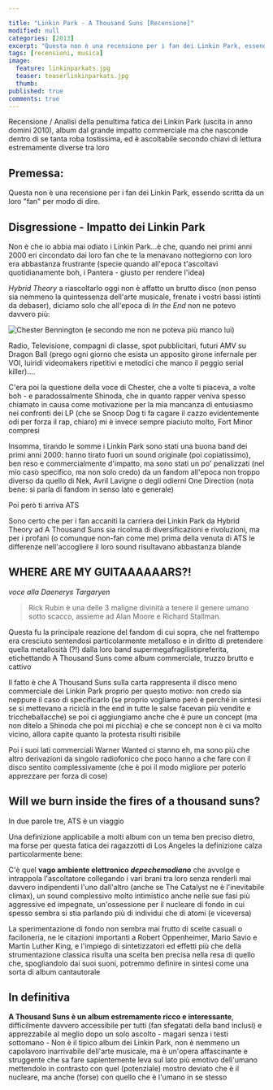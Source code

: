 ```yaml
---

title: "Linkin Park - A Thousand Suns [Recensione]"
modified: null
categories: [2013]
excerpt: "Questa non è una recensione per i fan dei Linkin Park, essendo scritta da un loro fan per modo di dire."
tags: [recensioni, musica]
image: 
  feature: linkinparkats.jpg
  teaser: teaserlinkinparkats.jpg
  thumb: 
published: true
comments: true
---
```


Recensione / Analisi della penultima fatica dei Linkin Park (uscita in anno domini 2010), album dal grande impatto commerciale ma che nasconde dentro di se tanta roba tostissima, ed è ascoltabile secondo chiavi di lettura estremamente diverse tra loro

## Premessa:

Questa non è una recensione per i fan dei Linkin Park, essendo scritta da un loro "fan" per modo di dire. 

## Disgressione - Impatto dei Linkin Park

Non è che io abbia mai odiato i Linkin Park...è che, quando nei primi anni 2000 eri circondato dai loro fan che te la menavano nottegiorno con loro era abbastanza frustrante (specie quando all'epoca t'ascoltavi quotidianamente boh, i Pantera - giusto per rendere l'idea)

_Hybrid Theory_ a riascoltarlo oggi non è affatto un brutto disco (non penso sia nemmeno la quintessenza dell'arte musicale, frenate i vostri bassi istinti da debaser), diciamo solo che all'epoca di _In the End_ non ne potevo davvero più:

![Chester Bennington]({{site.baseurl}}/{{site.baseurl}}/http://a3.ec-images.myspacecdn.com/images02/124/2fac991b524740929b0d25fcfd577924/l.jpg)
(e secondo me non ne poteva più manco lui)

Radio, Televisione, compagni di classe, spot pubblicitari, futuri AMV su Dragon Ball (prego ogni giorno che esista un apposito girone infernale per VOI, luiridi videomakers ripetitivi e metodici che manco il peggio serial killer)....

C'era poi la questione della voce di Chester, che a volte ti piaceva, a volte boh - e paradossalmente Shinoda, che in quanto rapper veniva spesso chiamato in causa come motivazione per la mia mancanza di entusiasmo nei confronti dei LP (che se Snoop Dog ti fa cagare il cazzo evidentemente odi per forza il rap, chiaro) mi è invece sempre piaciuto molto, Fort Minor compresi

Insomma, tirando le somme i Linkin Park sono stati una buona band dei primi anni 2000: hanno tirato fuori un sound originale (poi copiatissimo), ben reso e commercialmente d'impatto, ma sono stati un po' penalizzati (nel mio caso specifico, ma non solo credo) da un fandom all'epoca non troppo diverso da quello di Nek, Avril Lavigne o degli odierni One Direction (nota bene: si parla di fandom in senso lato e generale)

Poi però ti arriva ATS

Sono certo che per i fan accaniti la carriera dei Linkin Park da Hybrid Theory ad A Thousand Suns sia ricolma di diversificazioni e rivoluzioni, ma per i profani (o comunque non-fan come me) prima della venuta di ATS le differenze nell'accogliere il loro sound risultavano abbastanza blande

## WHERE ARE MY GUITAAAAAARS?! 
_voce alla Daenerys Targaryen_

> Rick Rubin è una delle 3
maligne divinità a tenere
 il genere umano sotto scacco,
assieme ad Alan Moore e
Richard Stallman.

Questa fu la principale reazione del fandom di cui sopra, che nel frattempo era cresciuto sentendosi particolarmente metalloso e in diritto di pretendere quella metallosità (?!) dalla loro band supermegafragilistipreferita, etichettando A Thousand Suns come album commerciale, truzzo brutto e cattivo

Il fatto è che A Thousand Suns sulla carta rappresenta il disco meno commerciale dei Linkin Park proprio per questo motivo: non credo sia neppure il caso di specificarlo (se proprio vogliamo però è perché in sintesi se si mettevano a riciclà in the end in tutte le salse facevan più vendite e triccheballacche) se poi ci aggiungiamo anche che è pure un concept (ma non ditelo a Shinoda che poi mi picchia) e che se concept non è ci va molto vicino, allora capite quanto la protesta risulti risibile

Poi i suoi lati commerciali Warner Wanted ci stanno eh, ma sono più che altro derivazioni da singolo radiofonico che poco hanno a che fare con il disco sentito complessivamente (che è poi il modo migliore per poterlo apprezzare per forza di cose)

## Will we burn inside the fires of a thousand suns?

In due parole tre, ATS è un viaggio

Una definizione applicabile a molti album con un tema ben preciso dietro, ma forse per questa fatica dei ragazzotti di Los Angeles la definizione calza particolarmente bene: 

C'è quel **vago ambiente elettronico _depechemodiano_** che avvolge e intrappola l'ascoltatore collegando i vari brani tra loro senza renderli mai davvero indipendenti l'uno dall'altro (anche se The Catalyst ne è l'inevitabile climax), un sound complessivo molto intimistico anche nelle sue fasi più aggressive ed impegnate, un'ossessione per il nucleare di fondo in cui spesso sembra si stia parlando più di individui che di atomi (e viceversa)

La sperimentazione di fondo non sembra mai frutto di scelte casuali o faciloneria, ne le citazioni importanti a Robert Oppenheimer, Mario Savio e Martin Luther King, e l'impiego di sintetizzatori ed effetti più che della strumentazione classica risulta una scelta ben precisa nella resa di quello che, spogliandolo dai suoi suoni, potremmo definire in sintesi come una sorta di album cantautorale

## In definitiva

**A Thousand Suns è un album estremamente ricco e interessante**, difficilmente davvero accessibile per tutti (fan sfegatati della band inclusi) e apprezzabile al meglio dopo un solo ascolto - magari senza i testi sottomano -
Non è il tipico album dei Linkin Park, non è nemmeno un capolavoro inarrivabile dell'arte musicale, ma è un'opera affascinante e struggente che sa fare sapientemente leva sul lato più emotivo dell'umano mettendolo in contrasto con quel (potenziale) mostro deviato che è il nucleare, ma anche (forse) con quello che è l'umano in se stesso  
